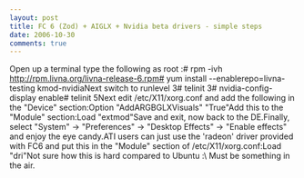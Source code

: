 ```yaml
---
layout: post
title: FC 6 (Zod) + AIGLX + Nvidia beta drivers - simple steps
date: 2006-10-30
comments: true
---
```




Open up a terminal type the following as root :# rpm -ivh http://rpm.livna.org/livna-release-6.rpm# yum install --enablerepo=livna-testing kmod-nvidiaNext switch to runlevel 3# telinit 3# nvidia-config-display enable# telinit 5Next edit /etc/X11/xorg.conf and add the following in the "Device" section:Option      "AddARGBGLXVisuals" "True"Add this to the "Module" section:Load     "extmod"Save and exit, now back to the DE.Finally, select "System" -> "Preferences" -> "Desktop Effects" -> "Enable effects" and enjoy the eye candy.ATI users can just use the 'radeon' driver provided with FC6 and put this in the "Module" section of /etc/X11/xorg.conf:Load   "dri"Not sure how this is hard compared to Ubuntu :\ Must be something in the air.



